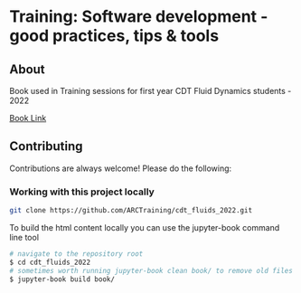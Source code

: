 # Training: Software development - good practices, tips & tools

## About

Book used in Training sessions for first year CDT Fluid Dynamics students - 2022

[Book Link](https://arctraining.github.io/cdt_fluids_2022/)

## Contributing

Contributions are always welcome! Please do the following:

### Working with this project locally

```bash
git clone https://github.com/ARCTraining/cdt_fluids_2022.git
```

To build the html content locally you can use the jupyter-book command line tool

```bash
# navigate to the repository root
$ cd cdt_fluids_2022
# sometimes worth running jupyter-book clean book/ to remove old files
$ jupyter-book build book/
```
